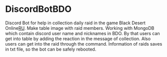 # DiscordBotBDO
Discord Bot for help in collection daily raid in the game Black Desert Online[RU](BDO).
Make table image with raid members. Working with MongoDB which contain discord user name and nicknames in BDO.
By that users can get into table by adding the reaction in the message of collection. Also users can get into the raid through
the command. Information of raids saves in txt file, so the bot can be safely rebooted.

